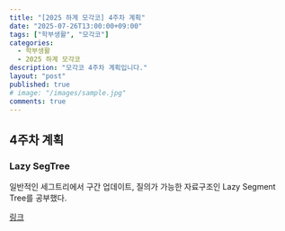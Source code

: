 ```yaml
---
title: "[2025 하계 모각코] 4주차 계획"
date: "2025-07-26T13:00:00+09:00"
tags: ["학부생활", "모각코"]
categories:
  - 학부생활
  - 2025 하계 모각코
description: "모각코 4주차 계획입니다."
layout: "post"
published: true
# image: "/images/sample.jpg"
comments: true
---
```


## 4주차 계획
### Lazy SegTree
일반적인 세그트리에서 구간 업데이트, 질의가 가능한 자료구조인 Lazy Segment Tree를 공부했다.

[링크](https://sossos5989.github.io/posts/%EC%95%8C%EA%B3%A0%EB%A6%AC%EC%A6%98/%EC%9B%B0%EB%85%B8%EC%9A%B4/4/)